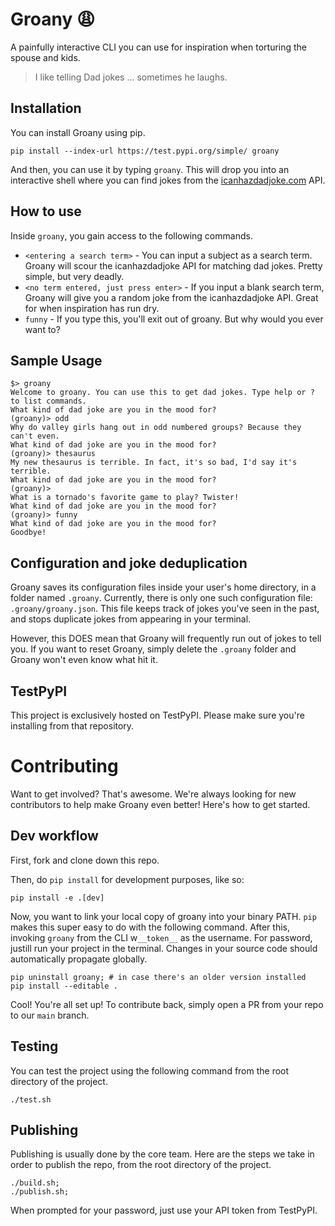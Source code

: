 # Groany 😩

A painfully interactive CLI you can use for inspiration when torturing the spouse and kids.

> I like telling Dad jokes ... sometimes he laughs. 

## Installation

You can install Groany using pip.

```
pip install --index-url https://test.pypi.org/simple/ groany
```

And then, you can use it by typing `groany`. This will drop you into an interactive shell where you can find jokes from the [icanhazdadjoke.com](https://icanhazdadjoke.com/) API.

## How to use

Inside `groany`, you gain access to the following commands.

* `<entering a search term>` - You can input a subject as a search term. Groany will scour the icanhazdadjoke API for matching dad jokes. Pretty simple, but very deadly.
* `<no term entered, just press enter>` - If you input a blank search term, Groany will give you a random joke from the icanhazdadjoke API. Great for when inspiration has run dry.
* `funny` - If you type this, you'll exit out of groany. But why would you ever want to?

## Sample Usage

```
$> groany
Welcome to groany. You can use this to get dad jokes. Type help or ? to list commands.
What kind of dad joke are you in the mood for?
(groany)> odd
Why do valley girls hang out in odd numbered groups? Because they can't even.
What kind of dad joke are you in the mood for?
(groany)> thesaurus
My new thesaurus is terrible. In fact, it's so bad, I'd say it's terrible.
What kind of dad joke are you in the mood for?
(groany)>
What is a tornado's favorite game to play? Twister!
What kind of dad joke are you in the mood for?
(groany)> funny
What kind of dad joke are you in the mood for?
Goodbye!
```

## Configuration and joke deduplication

Groany saves its configuration files inside your user's home directory, in a folder named `.groany`. Currently, there is only one such configuration file: `.groany/groany.json`. This file keeps track of jokes you've seen in the past, and stops duplicate jokes from appearing in your terminal.

However, this DOES mean that Groany will frequently run out of jokes to tell you. If you want to reset Groany, simply delete the `.groany` folder and Groany won't even know what hit it.

## TestPyPI

This project is exclusively hosted on TestPyPI. Please make sure you're installing from that repository.

# Contributing

Want to get involved? That's awesome. We're always looking for new contributors to help make Groany even better! Here's how to get started.

## Dev workflow

First, fork and clone down this repo. 

Then, do `pip install` for development purposes, like so:

```
pip install -e .[dev]
```

Now, you want to link your local copy of groany into your binary PATH. `pip` makes this super easy to do with the following command. After this, invoking `groany` from the CLI w`__token__` as the username. For password, justill run your project in the terminal. Changes in your source code should automatically propagate globally.

```
pip uninstall groany; # in case there's an older version installed
pip install --editable .
```

Cool! You're all set up! To contribute back, simply open a PR from your repo to our `main` branch.

## Testing

You can test the project using the following command from the root directory of the project.

```
./test.sh
```

## Publishing

Publishing is usually done by the core team. Here are the steps we take in order to publish the repo, from the root directory of the project.

```
./build.sh;
./publish.sh;
```

When prompted for your password, just use your API token from TestPyPI.
